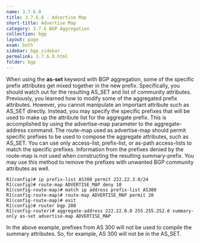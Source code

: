 ```yaml
---
name: 3.7.6.8
title: 3.7.6.8 - Advertise Map
short-title: Advertise Map
category: 3.7.6 BGP Aggregation
collection: bgp
layout: page
exam: both
sidebar: bgp_sidebar
permalink: 3.7.6.8.html
folder: bgp
---
```

When using the **as-set** keyword with BGP aggregation, some of the specific prefix attributes get mixed together in the new prefix. Specifically, you should watch out for the resulting AS_SET and list of community attributes. Previously, you learned how to modify some of the aggregated prefix attributes. However, you cannot manipulate an important attribute such as AS_SET directly. Instead, you may specify the specific prefixes that will be used to make up the attribute list for the aggregate prefix. This is accomplished by using the advertise-map parameter to the aggregate-address command. The route-map used as advertise-map should permit specific prefixes to be used to compose the aggregate attributes, such as AS_SET. You can use only access-list, prefix-list, or as-path access-lists to match the specific prefixes. Information from the prefixes denied by the route-map is not used when constructing the resulting summary-prefix. You may use this method to remove the prefixes with unwanted BGP community attributes as well.
```
R1(config)# ip prefix-list AS300 permit 222.22.3.0/24
R1(config)# route-map ADVERTISE_MAP deny 10
R1(config-route-map)# match ip address prefix-list AS300
R1(config-route-map)# route-map ADVERTISE_MAP permit 20
R1(config-route-map)# exit
R1(config)# router bgp 200
R1(config-router)# aggregate-address 222.22.0.0 255.255.252.0 summary-only as-set advertise-map ADVERTISE_MAP
```
In the above example, prefixes from AS 300 will not be used to compile the summary attributes. So, for example, AS 300 will not be in the AS_SET.
